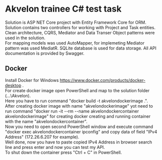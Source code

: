 # Akvelon trainee C# test task
Solution is ASP NET Core project with Entity Framework Core for ORM. <br />
Solution contains two controllers for working with Project and Task entities.
Clean architecture, CQRS, Mediator and Data Transer Object patterns were used in the solution. <br />
For mapping models was used AutoMapper, for implemeting Mediator pattern was used MediatR.
SQLite database is used for data storage. All API documentation is provided by Swagger. <br />


## Docker
Install Docker for Windows https://www.docker.com/products/docker-desktop . <br />
For create docker image open PowerShell and map to the solution folder (...\Akvelon). <br />
Here you have to run command "docker build -t akvelondockerimage .". <br />
After creating docker image with name "akvelondockerimage" yot need to run command "docker run -it --rm --name akvelondockercontainer akvelondockerimage"
for creating docker creating and running container with the name "akvelondockercontainer". <br />
Now you need to open second PowerShell window and execute command "docker exec akvelondockercontainer ipconfig"
and copy data of field "IPv4 Address" (172.26.6.207 for example). <br />
Well done, now you have to paste copied IPv4 Address in browser search line and press enter and now you can test my API. <br />
To shut down the container press "Ctrl + C" in PowerShell. <br />

